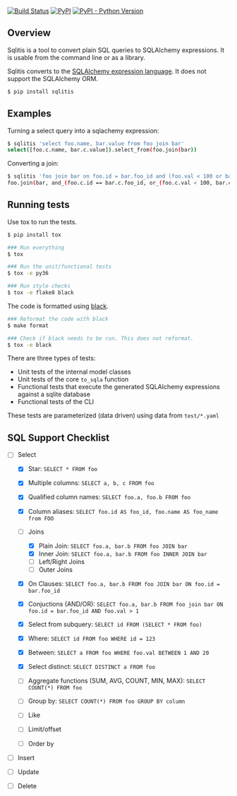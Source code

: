 [![Build Status](https://travis-ci.org/pglass/sqlitis.svg?branch=master)](https://travis-ci.org/pglass/sqlitis)
[![PyPI](https://img.shields.io/pypi/v/sqlitis)](https://pypi.python.org/pypi/sqlitis)
[![PyPI - Python Version](https://img.shields.io/pypi/pyversions/sqlitis)](https://pypi.python.org/pypi/sqlitis)

Overview
--------

Sqlitis is a tool to convert plain SQL queries to SQLAlchemy expressions. It is usable from the command line or as a library.

Sqlitis converts to the [SQLAlchemy expression language](http://docs.sqlalchemy.org/en/latest/core/tutorial.html#sql-expression-language-tutorial). It does not support the SQLAlchemy ORM.

```bash
$ pip install sqlitis
```

Examples
--------

Turning a select query into a sqlachemy expression:

```bash
$ sqlitis 'select foo.name, bar.value from foo join bar'
select([foo.c.name, bar.c.value]).select_from(foo.join(bar))
```

Converting a join:

```bash
$ sqlitis 'foo join bar on foo.id = bar.foo_id and (foo.val < 100 or bar.val < 100)'
foo.join(bar, and_(foo.c.id == bar.c.foo_id, or_(foo.c.val < 100, bar.c.val < 100)))
```

Running tests
-------------

Use tox to run the tests.

```bash
$ pip install tox

### Run everything
$ tox

### Run the unit/functional tests
$ tox -e py36

### Run style checks
$ tox -e flake8 black
```

The code is formatted using [black](https://pypi.org/project/black/).

```bash
### Reformat the code with black
$ make format

### Check if black needs to be run. This does not reformat.
$ tox -e black
```

There are three types of tests:

- Unit tests of the internal model classes
- Unit tests of the core `to_sqla` function
- Functional tests that execute the generated SQLAlchemy expressions against a sqlite database
- Functional tests of the CLI

These tests are parameterized (data driven) using data from `test/*.yaml`

SQL Support Checklist
---------------------

- [ ] Select

  - [x] Star: `SELECT * FROM foo`
  - [x] Multiple columns: `SELECT a, b, c FROM foo`
  - [x] Qualified column names: `SELECT foo.a, foo.b FROM foo`
  - [x] Column aliases: `SELECT foo.id AS foo_id, foo.name AS foo_name from FOO`
  - [ ] Joins

    - [x] Plain Join: `SELECT foo.a, bar.b FROM foo JOIN bar`
    - [x] Inner Join: `SELECT foo.a, bar.b FROM foo INNER JOIN bar`
    - [ ] Left/Right Joins
    - [ ] Outer Joins

  - [x] On Clauses: `SELECT foo.a, bar.b FROM foo JOIN bar ON foo.id = bar.foo_id`
  - [x] Conjuctions (AND/OR): `SELECT foo.a, bar.b FROM foo join bar ON foo.id = bar.foo_id AND foo.val > 1`
  - [x] Select from subquery: `SELECT id FROM (SELECT * FROM foo)`
  - [x] Where: `SELECT id FROM foo WHERE id = 123`
  - [x] Between: `SELECT a FROM foo WHERE foo.val BETWEEN 1 AND 20`
  - [x] Select distinct: `SELECT DISTINCT a FROM foo`
  - [ ] Aggregate functions (SUM, AVG, COUNT, MIN, MAX): `SELECT COUNT(*) FROM foo`
  - [ ] Group by: `SELECT COUNT(*) FROM foo GROUP BY column`
  - [ ] Like
  - [ ] Limit/offset
  - [ ] Order by

- [ ] Insert
- [ ] Update
- [ ] Delete
